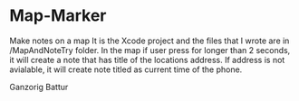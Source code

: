 # Map-Marker
Make notes on a map
It is the Xcode project and the files that I wrote are in /MapAndNoteTry folder.
In the map if user press for longer than 2 seconds, it will create a note that has title of the locations address.
If address is not avialable, it will create note titled as current time of the phone.

Ganzorig Battur
